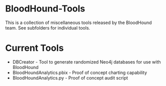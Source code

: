 # BloodHound-Tools
This is a collection of miscellaneous tools released by the BloodHound team. See subfolders for individual tools.

# Current Tools
* DBCreator - Tool to generate randomized Neo4j databases for use with BloodHound
* BloodHoundAnalytics.pbix - Proof of concept charting capability
* BloodHoundAnalytics.py - Proof of concept audit script
